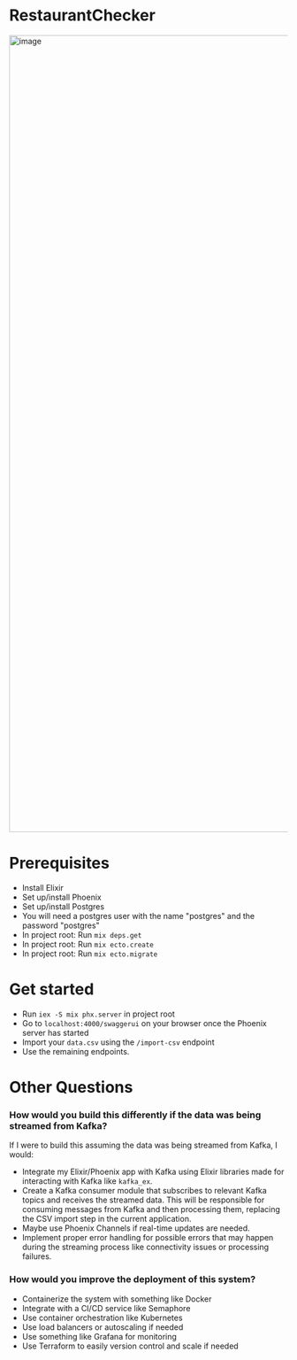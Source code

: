 # RestaurantChecker

<img width="1440" alt="image" src="https://github.com/zerodennis/restaurant-checker/assets/19771211/c66fff03-c084-4a42-b4e3-513978dc6d31">

# Prerequisites

- Install Elixir
- Set up/install Phoenix
- Set up/install Postgres
- You will need a postgres user with the name "postgres" and the password "postgres"
- In project root: Run `mix deps.get`
- In project root: Run `mix ecto.create`
- In project root: Run `mix ecto.migrate`

# Get started

- Run `iex -S mix phx.server` in project root
- Go to `localhost:4000/swaggerui` on your browser once the Phoenix server has started
- Import your `data.csv` using the `/import-csv` endpoint
- Use the remaining endpoints.

# Other Questions

### How would you build this differently if the data was being streamed from Kafka?

If I were to build this assuming the data was being streamed from Kafka, I would:

- Integrate my Elixir/Phoenix app with Kafka using Elixir libraries made for interacting with Kafka like `kafka_ex`.
- Create a Kafka consumer module that subscribes to relevant Kafka topics and receives the streamed data. This will be responsible for consuming messages from Kafka and then processing them, replacing the CSV import step in the current application.
- Maybe use Phoenix Channels if real-time updates are needed.
- Implement proper error handling for possible errors that may happen during the streaming process like connectivity issues or processing failures.

### How would you improve the deployment of this system?

- Containerize the system with something like Docker
- Integrate with a CI/CD service like Semaphore
- Use container orchestration like Kubernetes
- Use load balancers or autoscaling if needed
- Use something like Grafana for monitoring
- Use Terraform to easily version control and scale if needed

